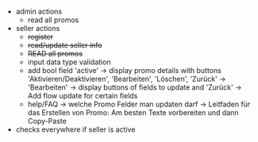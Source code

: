 - admin actions
  - read all promos
- seller actions
  - ~~register~~
  - ~~read/update seller info~~
  - ~~READ all promos~~
  - input data type validation
  - add bool field 'active'
    -> display promo details with buttons 'Aktivieren/Deaktivieren', 'Bearbeiten', 'Löschen', 'Zurück'
    -> 'Bearbeiten' -> display buttons of fields to update and 'Zurück'
    -> Add flow update for certain fields
  - help/FAQ
    -> welche Promo Felder man updaten darf
    -> Leitfaden für das Erstellen von Promo: Am besten Texte vorbereiten und dann Copy-Paste
- checks everywhere if seller is active
